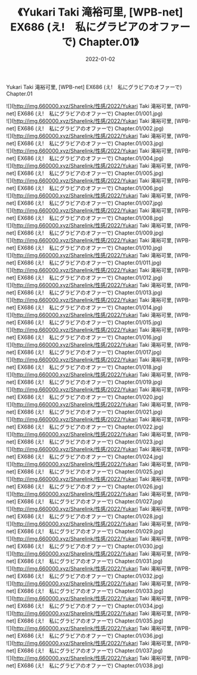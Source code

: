 ﻿---
layout: post
title:  《Yukari Taki 滝裕可里, [WPB-net] EX686 (え!　私にグラビアのオファーで) Chapter.01》
date:   2022-01-02
img: http://img.660000.xyz/Sharelink/性感/2022/Yukari Taki 滝裕可里, [WPB-net] EX686 (え!　私にグラビアのオファーで) Chapter.01/000.jpg
categories: [美女, 清纯, 唯美]
---

Yukari Taki 滝裕可里, [WPB-net] EX686 (え!　私にグラビアのオファーで) Chapter.01

  ![](http://img.660000.xyz/Sharelink/性感/2022/Yukari Taki 滝裕可里, [WPB-net] EX686 (え!　私にグラビアのオファーで) Chapter.01/001.jpg) <br> ![](http://img.660000.xyz/Sharelink/性感/2022/Yukari Taki 滝裕可里, [WPB-net] EX686 (え!　私にグラビアのオファーで) Chapter.01/002.jpg) <br> ![](http://img.660000.xyz/Sharelink/性感/2022/Yukari Taki 滝裕可里, [WPB-net] EX686 (え!　私にグラビアのオファーで) Chapter.01/003.jpg) <br> ![](http://img.660000.xyz/Sharelink/性感/2022/Yukari Taki 滝裕可里, [WPB-net] EX686 (え!　私にグラビアのオファーで) Chapter.01/004.jpg) <br> ![](http://img.660000.xyz/Sharelink/性感/2022/Yukari Taki 滝裕可里, [WPB-net] EX686 (え!　私にグラビアのオファーで) Chapter.01/005.jpg) <br> ![](http://img.660000.xyz/Sharelink/性感/2022/Yukari Taki 滝裕可里, [WPB-net] EX686 (え!　私にグラビアのオファーで) Chapter.01/006.jpg) <br> ![](http://img.660000.xyz/Sharelink/性感/2022/Yukari Taki 滝裕可里, [WPB-net] EX686 (え!　私にグラビアのオファーで) Chapter.01/007.jpg) <br> ![](http://img.660000.xyz/Sharelink/性感/2022/Yukari Taki 滝裕可里, [WPB-net] EX686 (え!　私にグラビアのオファーで) Chapter.01/008.jpg) <br> ![](http://img.660000.xyz/Sharelink/性感/2022/Yukari Taki 滝裕可里, [WPB-net] EX686 (え!　私にグラビアのオファーで) Chapter.01/009.jpg) <br> ![](http://img.660000.xyz/Sharelink/性感/2022/Yukari Taki 滝裕可里, [WPB-net] EX686 (え!　私にグラビアのオファーで) Chapter.01/010.jpg) <br> ![](http://img.660000.xyz/Sharelink/性感/2022/Yukari Taki 滝裕可里, [WPB-net] EX686 (え!　私にグラビアのオファーで) Chapter.01/011.jpg) <br> ![](http://img.660000.xyz/Sharelink/性感/2022/Yukari Taki 滝裕可里, [WPB-net] EX686 (え!　私にグラビアのオファーで) Chapter.01/012.jpg) <br> ![](http://img.660000.xyz/Sharelink/性感/2022/Yukari Taki 滝裕可里, [WPB-net] EX686 (え!　私にグラビアのオファーで) Chapter.01/013.jpg) <br> ![](http://img.660000.xyz/Sharelink/性感/2022/Yukari Taki 滝裕可里, [WPB-net] EX686 (え!　私にグラビアのオファーで) Chapter.01/014.jpg) <br> ![](http://img.660000.xyz/Sharelink/性感/2022/Yukari Taki 滝裕可里, [WPB-net] EX686 (え!　私にグラビアのオファーで) Chapter.01/015.jpg) <br> ![](http://img.660000.xyz/Sharelink/性感/2022/Yukari Taki 滝裕可里, [WPB-net] EX686 (え!　私にグラビアのオファーで) Chapter.01/016.jpg) <br> ![](http://img.660000.xyz/Sharelink/性感/2022/Yukari Taki 滝裕可里, [WPB-net] EX686 (え!　私にグラビアのオファーで) Chapter.01/017.jpg) <br> ![](http://img.660000.xyz/Sharelink/性感/2022/Yukari Taki 滝裕可里, [WPB-net] EX686 (え!　私にグラビアのオファーで) Chapter.01/018.jpg) <br> ![](http://img.660000.xyz/Sharelink/性感/2022/Yukari Taki 滝裕可里, [WPB-net] EX686 (え!　私にグラビアのオファーで) Chapter.01/019.jpg) <br> ![](http://img.660000.xyz/Sharelink/性感/2022/Yukari Taki 滝裕可里, [WPB-net] EX686 (え!　私にグラビアのオファーで) Chapter.01/020.jpg) <br> ![](http://img.660000.xyz/Sharelink/性感/2022/Yukari Taki 滝裕可里, [WPB-net] EX686 (え!　私にグラビアのオファーで) Chapter.01/021.jpg) <br> ![](http://img.660000.xyz/Sharelink/性感/2022/Yukari Taki 滝裕可里, [WPB-net] EX686 (え!　私にグラビアのオファーで) Chapter.01/022.jpg) <br> ![](http://img.660000.xyz/Sharelink/性感/2022/Yukari Taki 滝裕可里, [WPB-net] EX686 (え!　私にグラビアのオファーで) Chapter.01/023.jpg) <br> ![](http://img.660000.xyz/Sharelink/性感/2022/Yukari Taki 滝裕可里, [WPB-net] EX686 (え!　私にグラビアのオファーで) Chapter.01/024.jpg) <br> ![](http://img.660000.xyz/Sharelink/性感/2022/Yukari Taki 滝裕可里, [WPB-net] EX686 (え!　私にグラビアのオファーで) Chapter.01/025.jpg) <br> ![](http://img.660000.xyz/Sharelink/性感/2022/Yukari Taki 滝裕可里, [WPB-net] EX686 (え!　私にグラビアのオファーで) Chapter.01/026.jpg) <br> ![](http://img.660000.xyz/Sharelink/性感/2022/Yukari Taki 滝裕可里, [WPB-net] EX686 (え!　私にグラビアのオファーで) Chapter.01/027.jpg) <br> ![](http://img.660000.xyz/Sharelink/性感/2022/Yukari Taki 滝裕可里, [WPB-net] EX686 (え!　私にグラビアのオファーで) Chapter.01/028.jpg) <br> ![](http://img.660000.xyz/Sharelink/性感/2022/Yukari Taki 滝裕可里, [WPB-net] EX686 (え!　私にグラビアのオファーで) Chapter.01/029.jpg) <br> ![](http://img.660000.xyz/Sharelink/性感/2022/Yukari Taki 滝裕可里, [WPB-net] EX686 (え!　私にグラビアのオファーで) Chapter.01/030.jpg) <br> ![](http://img.660000.xyz/Sharelink/性感/2022/Yukari Taki 滝裕可里, [WPB-net] EX686 (え!　私にグラビアのオファーで) Chapter.01/031.jpg) <br> ![](http://img.660000.xyz/Sharelink/性感/2022/Yukari Taki 滝裕可里, [WPB-net] EX686 (え!　私にグラビアのオファーで) Chapter.01/032.jpg) <br> ![](http://img.660000.xyz/Sharelink/性感/2022/Yukari Taki 滝裕可里, [WPB-net] EX686 (え!　私にグラビアのオファーで) Chapter.01/033.jpg) <br> ![](http://img.660000.xyz/Sharelink/性感/2022/Yukari Taki 滝裕可里, [WPB-net] EX686 (え!　私にグラビアのオファーで) Chapter.01/034.jpg) <br> ![](http://img.660000.xyz/Sharelink/性感/2022/Yukari Taki 滝裕可里, [WPB-net] EX686 (え!　私にグラビアのオファーで) Chapter.01/035.jpg) <br> ![](http://img.660000.xyz/Sharelink/性感/2022/Yukari Taki 滝裕可里, [WPB-net] EX686 (え!　私にグラビアのオファーで) Chapter.01/036.jpg) <br> ![](http://img.660000.xyz/Sharelink/性感/2022/Yukari Taki 滝裕可里, [WPB-net] EX686 (え!　私にグラビアのオファーで) Chapter.01/037.jpg) <br> ![](http://img.660000.xyz/Sharelink/性感/2022/Yukari Taki 滝裕可里, [WPB-net] EX686 (え!　私にグラビアのオファーで) Chapter.01/038.jpg) <br>